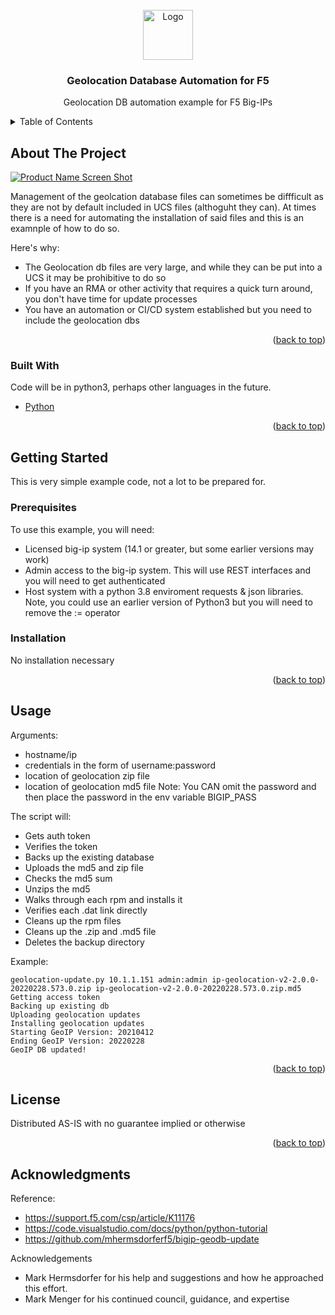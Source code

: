 <div id="top"></div>
<!--
*** Thanks for checking out the Best-README-Template. If you have a suggestion
*** that would make this better, please fork the repo and create a pull request
*** or simply open an issue with the tag "enhancement".
*** Don't forget to give the project a star!
*** Thanks again! Now go create something AMAZING! :D
-->



<!-- PROJECT SHIELDS -->
<!--
*** I'm using markdown "reference style" links for readability.
*** Reference links are enclosed in brackets [ ] instead of parentheses ( ).
*** See the bottom of this document for the declaration of the reference variables
*** for contributors-url, forks-url, etc. This is an optional, concise syntax you may use.
*** https://www.markdownguide.org/basic-syntax/#reference-style-links


-->


<!-- PROJECT LOGO -->
<br />
<div align="center">
  <a href="https://github.com/othneildrew/Best-README-Template">
    <img src="https://www.f5.com/content/dam/f5/f5-logo.svg" alt="Logo" width="80" height="80">
  </a>

  <h3 align="center">Geolocation Database Automation for F5</h3>

  <p align="center">
    Geolocation DB automation example for F5 Big-IPs
    <br />
  </p>
</div>



<!-- TABLE OF CONTENTS -->
<details>
  <summary>Table of Contents</summary>
  <ol>
    <li>
      <a href="#about-the-project">About The Project</a>
      <ul>
        <li><a href="#built-with">Built With</a></li>
      </ul>
    </li>
    <li>
      <a href="#getting-started">Getting Started</a>
      <ul>
        <li><a href="#prerequisites">Prerequisites</a></li>
        <li><a href="#installation">Installation</a></li>
      </ul>
    </li>
    <li><a href="#usage">Usage</a></li>
    <li><a href="#license">License</a></li>
    <li><a href="#acknowledgments">Acknowledgments</a></li>
  </ol>
</details>



<!-- ABOUT THE PROJECT -->
## About The Project

[![Product Name Screen Shot][product-screenshot]](image)

Management of the geolcation database files can sometimes be diffficult as they are not by default included in
UCS files (althoguht they can).  At times there is a need for automating the installation of said files and
this is an examnple of how to do so.

Here's why:
* The Geolocation db files are very large, and while they can be put into a UCS it may be prohibitive to do so
* If you have an RMA or other activity that requires a quick turn around, you don't have time for update processes
* You have an automation or CI/CD system established but you need to include the geolocation dbs

<p align="right">(<a href="#top">back to top</a>)</p>



### Built With

Code will be in python3, perhaps other languages in the future.

* [Python](https://www.python.org/)

<p align="right">(<a href="#top">back to top</a>)</p>



<!-- GETTING STARTED -->
## Getting Started

This is very simple example code, not a lot to be prepared for.

### Prerequisites

To use this example, you will need:
* Licensed big-ip system (14.1 or greater, but some earlier versions may work)
* Admin access to the big-ip system.  This will use REST interfaces and you will need to get authenticated
* Host system with a python 3.8 enviroment requests & json libraries.  Note, you could use an earlier version of Python3 but you will need to remove the := operator

### Installation

No installation necessary

<p align="right">(<a href="#top">back to top</a>)</p>



<!-- USAGE EXAMPLES -->
## Usage
Arguments:
* hostname/ip
* credentials in the form of username:password
* location of geolocation zip file
* location of geolocation md5 file
Note:  You CAN omit the password and then place the password in the env variable BIGIP_PASS

The script will:
* Gets auth token
* Verifies the token
* Backs up the existing database
* Uploads the md5 and zip file
* Checks the md5 sum
* Unzips the md5
* Walks through each rpm and installs it
* Verifies each .dat link directly
* Cleans up the rpm files
* Cleans up the .zip and .md5 file
* Deletes the backup directory

Example:
```
geolocation-update.py 10.1.1.151 admin:admin ip-geolocation-v2-2.0.0-20220228.573.0.zip ip-geolocation-v2-2.0.0-20220228.573.0.zip.md5
Getting access token
Backing up existing db
Uploading geolocation updates
Installing geolocation updates
Starting GeoIP Version: 20210412
Ending GeoIP Version: 20220228
GeoIP DB updated!
```
<p align="right">(<a href="#top">back to top</a>)</p>


<!-- LICENSE -->
## License
Distributed AS-IS with no guarantee implied or otherwise
<p align="right">(<a href="#top">back to top</a>)</p>

## Acknowledgments
Reference:
* https://support.f5.com/csp/article/K11176
* https://code.visualstudio.com/docs/python/python-tutorial
* https://github.com/mhermsdorferf5/bigip-geodb-update

Acknowledgements
* Mark Hermsdorfer for his help and suggestions and how he approached this effort.
* Mark Menger for his continued council, guidance, and expertise

<!-- MARKDOWN LINKS & IMAGES -->
<!-- https://www.markdownguide.org/basic-syntax/#reference-style-links -->
[product-screenshot]: https://i0.wp.com/analystanswers.com/wp-content/uploads/2021/08/markus-spiske-cvBBO4PzWPg-unsplash.jpg?fit=768%2C502&ssl=1
